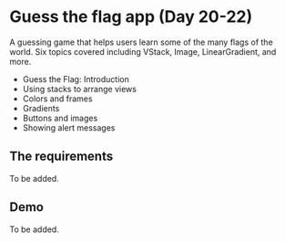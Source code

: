 # Guess the flag app (Day 20-22)

A guessing game that helps users learn some of the many flags of the world. Six topics covered including VStack, Image, LinearGradient, and more.

- Guess the Flag: Introduction
- Using stacks to arrange views
- Colors and frames
- Gradients
- Buttons and images
- Showing alert messages

## The requirements

To be added.

## Demo

To be added.
